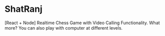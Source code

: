 # ShatRanj
[React + Node] Realtime Chess Game with Video Calling Functionality. What more? You can also play with computer at different levels.
